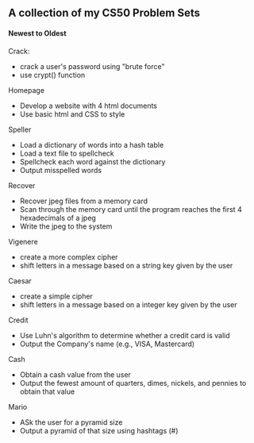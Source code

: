 ## A collection of my CS50 Problem Sets

#### Newest to Oldest

Crack:
  - crack a user's password using "brute force"
  - use crypt() function 
  
Homepage
  - Develop a website with 4 html documents
  - Use basic html and CSS to style
  
Speller
  - Load a dictionary of words into a hash table
  - Load a text file to spellcheck
  - Spellcheck each word against the dictionary
  - Output misspelled words
  
Recover
  - Recover jpeg files from a memory card
  - Scan through the memory card until the program reaches the first 4 hexadecimals of a jpeg
  - Write the jpeg to the system

Vigenere
  - create a more complex cipher
  - shift letters in a message based on a string key given by the user
  
Caesar
  - create a simple cipher
  - shift letters in a message based on a integer key given by the user
  
Credit
  - Use Luhn's algorithm to determine whether a credit card is valid
  - Output the Company's name (e.g., VISA, Mastercard)
  
Cash
  - Obtain a cash value from the user
  - Output the fewest amount of quarters, dimes, nickels, and pennies to obtain that value
  
Mario
  - ASk the user for a pyramid size
  - Output a pyramid of that size using hashtags (#)


  

  


